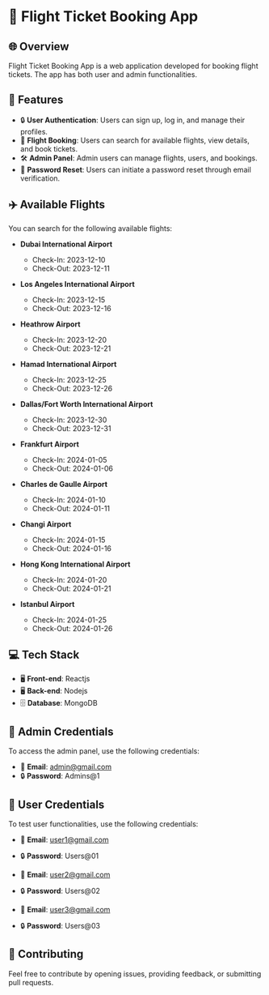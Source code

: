 # 🛫 Flight Ticket Booking App

## 🌐 Overview

Flight Ticket Booking App is a web application developed for booking flight tickets. The app has both user and admin functionalities.

## 🌟 Features

- 🔒 **User Authentication**: Users can sign up, log in, and manage their profiles.
- 🎫 **Flight Booking**: Users can search for available flights, view details, and book tickets.
- 🛠️ **Admin Panel**: Admin users can manage flights, users, and bookings.
- 🔑 **Password Reset**: Users can initiate a password reset through email verification.

## ✈️ Available Flights

You can search for the following available flights:

- **Dubai International Airport**
  - Check-In: 2023-12-10
  - Check-Out: 2023-12-11

- **Los Angeles International Airport**
  - Check-In: 2023-12-15
  - Check-Out: 2023-12-16

- **Heathrow Airport**
  - Check-In: 2023-12-20
  - Check-Out: 2023-12-21

- **Hamad International Airport**
  - Check-In: 2023-12-25
  - Check-Out: 2023-12-26

- **Dallas/Fort Worth International Airport**
  - Check-In: 2023-12-30
  - Check-Out: 2023-12-31

- **Frankfurt Airport**
  - Check-In: 2024-01-05
  - Check-Out: 2024-01-06

- **Charles de Gaulle Airport**
  - Check-In: 2024-01-10
  - Check-Out: 2024-01-11

- **Changi Airport**
  - Check-In: 2024-01-15
  - Check-Out: 2024-01-16

- **Hong Kong International Airport**
  - Check-In: 2024-01-20
  - Check-Out: 2024-01-21

- **Istanbul Airport**
  - Check-In: 2024-01-25
  - Check-Out: 2024-01-26

## 💻 Tech Stack

- 🖥️ **Front-end**: Reactjs
- 🖥️ **Back-end**: Nodejs
- 🗄️ **Database**: MongoDB

## 🚪 Admin Credentials

To access the admin panel, use the following credentials:

- 📧 **Email**: admin@gmail.com
- 🔒 **Password**: Admins@1

## 👥 User Credentials

To test user functionalities, use the following credentials:

- 📧 **Email**: user1@gmail.com
- 🔒 **Password**: Users@01

- 📧 **Email**: user2@gmail.com
- 🔒 **Password**: Users@02

- 📧 **Email**: user3@gmail.com
- 🔒 **Password**: Users@03

## 🤝 Contributing

Feel free to contribute by opening issues, providing feedback, or submitting pull requests.
